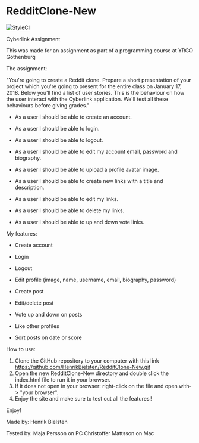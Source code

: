 # RedditClone-New

[![StyleCI](https://styleci.io/repos/116417516/shield?branch=master)](https://styleci.io/repos/116417516)

Cyberlink Assignment

This was made for an assignment as part of a programming course at YRGO Gothenburg

The assignment:

"You're going to create a Reddit clone. Prepare a short presentation of your project which you're going to present for the entire class on January 17, 2018. Below you'll find a list of user stories. This is the behaviour on how the user interact with the Cyberlink application. We'll test all these behaviours before giving grades."

- As a user I should be able to create an account.

- As a user I should be able to login.

- As a user I should be able to logout.

- As a user I should be able to edit my account email, password and biography.

- As a user I should be able to upload a profile avatar image.

- As a user I should be able to create new links with a title and description.

- As a user I should be able to edit my links.

- As a user I should be able to delete my links.

- As a user I should be able to up and down vote links.

My features:

- Create account

- Login

- Logout

- Edit profile (image, name, username, email, biography, password)

- Create post

- Edit/delete post

- Vote up and down on posts

- Like other profiles

- Sort posts on date or score

How to use:

1. Clone the GitHub repository to your computer with this link https://github.com/HenrikBielsten/RedditClone-New.git
2. Open the new RedditClone-New directory and double click the index.html file to run it in your browser.
3. If it does not open in your browser: right-click on the file and open with-> "your browser".
4. Enjoy the site and make sure to test out all the features!!

Enjoy!

Made by:
Henrik Bielsten

Tested by:
Maja Persson on PC
Christoffer Mattsson on Mac

